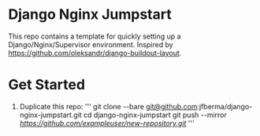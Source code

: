 Django Nginx Jumpstart
======================

This repo contains a template for quickly setting up a Django/Nginx/Supervisor environment. Inspired by https://github.com/oleksandr/django-buildout-layout.

Get Started
===========

1. Duplicate this repo: 
'''
git clone --bare git@github.com:jfberma/django-nginx-jumpstart.git
cd django-nginx-jumpstart
git push --mirror *https://github.com/exampleuser/new-repository.git*
'''
